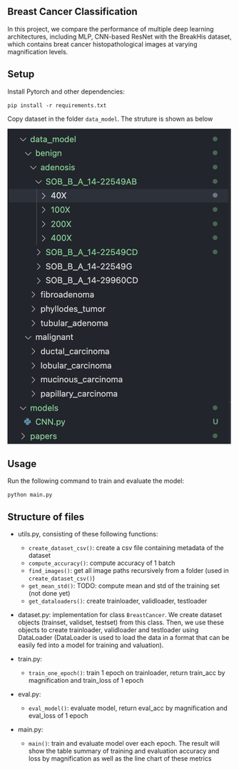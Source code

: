 ## Breast Cancer Classification

In this project, we compare the performance of multiple deep learning architectures, including MLP, CNN-based ResNet with the BreakHis dataset, which contains breat cancer histopathological images at varying magnification levels. 

## Setup
Install Pytorch and other dependencies:

	pip install -r requirements.txt


Copy dataset in the folder `data_model`.
The struture is shown as below

![alt text](https://raw.githubusercontent.com/khanhvynguyen/Breast_Cancer_NN_Project/main/pics/dataset.png?token=GHSAT0AAAAAACDIHFIJUAXM7CWX7MAO6QX4ZLIEMEA)


## Usage

Run the following command to train and evaluate the model:

	python main.py


## Structure of files

- utils.py, consisting of these following functions:
	+ `create_dataset_csv()`: create a csv file containing metadata of the dataset
	+ `compute_accuracy()`: compute accuracy of 1 batch
	+ `find_images()`: get all image paths recursively from a folder (used in `create_dataset_csv()`)
	+ `get_mean_std()`: TODO: compute mean and std of the training set (not done yet)
	+ `get_dataloaders()`: create trainloader, validloader, testloader
	
- dataset.py: implementation for class `BreastCancer`. 
We create dataset objects (trainset, validset, testset) from this class. Then, we use these objects to create trainloader, validloader and testloader using DataLoader (DataLoader is used to load the data in a format that can be easily fed into a model for training and valuation).

- train.py:
    + `train_one_epoch()`: train 1 epoch on trainloader, return train_acc by magnification and train_loss of 1 epoch

- eval.py:
    + `eval_model()`: evaluate model, return eval_acc by magnification and eval_loss of 1 epoch
    
- main.py: 
    + `main()`: train and evaluate model over each epoch. The result will show the table summary of training and evaluation accuracy and loss by magnification as well as the line chart of these metrics
